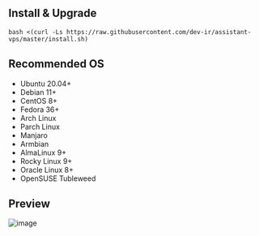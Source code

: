 
## Install & Upgrade

```
bash <(curl -Ls https://raw.githubusercontent.com/dev-ir/assistant-vps/master/install.sh)
```

## Recommended OS

- Ubuntu 20.04+
- Debian 11+
- CentOS 8+
- Fedora 36+
- Arch Linux
- Parch Linux
- Manjaro
- Armbian
- AlmaLinux 9+
- Rocky Linux 9+
- Oracle Linux 8+
- OpenSUSE Tubleweed

## Preview
![image](https://github.com/dev-ir/assistant-vps/assets/114811214/23447eb2-4504-46e6-bcbc-2e9c1d8c5f72)